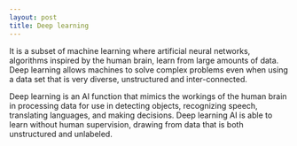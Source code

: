 ```yaml
---
layout: post
title: Deep learning
---
```


It is a subset of machine learning where artificial neural networks, algorithms inspired by the human brain, learn from large amounts of data. Deep learning allows machines to solve complex problems even when using a data set that is very diverse, unstructured and inter-connected.

Deep learning is an AI function that mimics the workings of the human brain in processing data for use in detecting objects, recognizing speech, translating languages, and making decisions. Deep learning AI is able to learn without human supervision, drawing from data that is both unstructured and unlabeled.
